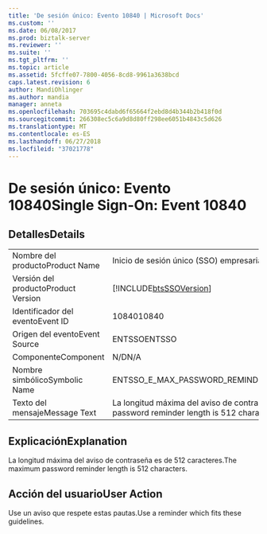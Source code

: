 ```yaml
---
title: 'De sesión único: Evento 10840 | Microsoft Docs'
ms.custom: ''
ms.date: 06/08/2017
ms.prod: biztalk-server
ms.reviewer: ''
ms.suite: ''
ms.tgt_pltfrm: ''
ms.topic: article
ms.assetid: 5fcffe07-7800-4056-8cd8-9961a3638bcd
caps.latest.revision: 6
author: MandiOhlinger
ms.author: mandia
manager: anneta
ms.openlocfilehash: 703695c4dabd6f65664f2ebd8d4b344b2b418f0d
ms.sourcegitcommit: 266308ec5c6a9d8d80ff298ee6051b4843c5d626
ms.translationtype: MT
ms.contentlocale: es-ES
ms.lasthandoff: 06/27/2018
ms.locfileid: "37021778"
---
```

# <a name="single-sign-on-event-10840"></a><span data-ttu-id="90173-102">De sesión único: Evento 10840</span><span class="sxs-lookup"><span data-stu-id="90173-102">Single Sign-On: Event 10840</span></span>
## <a name="details"></a><span data-ttu-id="90173-103">Detalles</span><span class="sxs-lookup"><span data-stu-id="90173-103">Details</span></span>  
  
|                 |                                                            |
|-----------------|------------------------------------------------------------|
|  <span data-ttu-id="90173-104">Nombre del producto</span><span class="sxs-lookup"><span data-stu-id="90173-104">Product Name</span></span>   |                 <span data-ttu-id="90173-105">Inicio de sesión único (SSO) empresarial</span><span class="sxs-lookup"><span data-stu-id="90173-105">Enterprise Single Sign-On</span></span>                  |
| <span data-ttu-id="90173-106">Versión del producto</span><span class="sxs-lookup"><span data-stu-id="90173-106">Product Version</span></span> | [!INCLUDE[btsSSOVersion](../includes/btsssoversion-md.md)] |
|    <span data-ttu-id="90173-107">Identificador del evento</span><span class="sxs-lookup"><span data-stu-id="90173-107">Event ID</span></span>     |                           <span data-ttu-id="90173-108">10840</span><span class="sxs-lookup"><span data-stu-id="90173-108">10840</span></span>                            |
|  <span data-ttu-id="90173-109">Origen del evento</span><span class="sxs-lookup"><span data-stu-id="90173-109">Event Source</span></span>   |                           <span data-ttu-id="90173-110">ENTSSO</span><span class="sxs-lookup"><span data-stu-id="90173-110">ENTSSO</span></span>                           |
|    <span data-ttu-id="90173-111">Componente</span><span class="sxs-lookup"><span data-stu-id="90173-111">Component</span></span>    |                            <span data-ttu-id="90173-112">N/D</span><span class="sxs-lookup"><span data-stu-id="90173-112">N/A</span></span>                             |
|  <span data-ttu-id="90173-113">Nombre simbólico</span><span class="sxs-lookup"><span data-stu-id="90173-113">Symbolic Name</span></span>  |               <span data-ttu-id="90173-114">ENTSSO_E_MAX_PASSWORD_REMINDER</span><span class="sxs-lookup"><span data-stu-id="90173-114">ENTSSO_E_MAX_PASSWORD_REMINDER</span></span>               |
|  <span data-ttu-id="90173-115">Texto del mensaje</span><span class="sxs-lookup"><span data-stu-id="90173-115">Message Text</span></span>   |  <span data-ttu-id="90173-116">La longitud máxima del aviso de contraseña es de 512 caracteres.</span><span class="sxs-lookup"><span data-stu-id="90173-116">The maximum password reminder length is 512 characters.</span></span>   |
  
## <a name="explanation"></a><span data-ttu-id="90173-117">Explicación</span><span class="sxs-lookup"><span data-stu-id="90173-117">Explanation</span></span>  
 <span data-ttu-id="90173-118">La longitud máxima del aviso de contraseña es de 512 caracteres.</span><span class="sxs-lookup"><span data-stu-id="90173-118">The maximum password reminder length is 512 characters.</span></span>  
  
## <a name="user-action"></a><span data-ttu-id="90173-119">Acción del usuario</span><span class="sxs-lookup"><span data-stu-id="90173-119">User Action</span></span>  
 <span data-ttu-id="90173-120">Use un aviso que respete estas pautas.</span><span class="sxs-lookup"><span data-stu-id="90173-120">Use a reminder which fits these guidelines.</span></span>